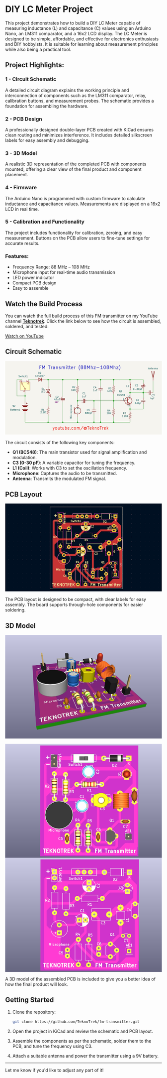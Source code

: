 # DIY LC Meter Project

This project demonstrates how to build a DIY LC Meter capable of measuring inductance (L) and capacitance (C) values using an Arduino Nano, an LM311 comparator, and a 16x2 LCD display. The LC Meter is designed to be simple, affordable, and effective for electronics enthusiasts and DIY hobbyists. It is suitable for learning about measurement principles while also being a practical tool.

## Project Highlights:

### 1 - Circuit Schematic
A detailed circuit diagram explains the working principle and interconnection of components such as the LM311 comparator, relay, calibration buttons, and measurement probes. The schematic provides a foundation for assembling the hardware.

### 2 - PCB Design
A professionally designed double-layer PCB created with KiCad ensures clean routing and minimizes interference. It includes detailed silkscreen labels for easy assembly and debugging.

### 3 - 3D Model
A realistic 3D representation of the completed PCB with components mounted, offering a clear view of the final product and component placement.

### 4 - Firmware
The Arduino Nano is programmed with custom firmware to calculate inductance and capacitance values. Measurements are displayed on a 16x2 LCD in real time.

### 5 - Calibration and Functionality
The project includes functionality for calibration, zeroing, and easy measurement. Buttons on the PCB allow users to fine-tune settings for accurate results.

### Features:
- Frequency Range: 88 MHz – 108 MHz
- Microphone input for real-time audio transmission
- LED power indicator
- Compact PCB design
- Easy to assemble

## Watch the Build Process

You can watch the full build process of this FM transmitter on my YouTube channel [**Teknotrek**](https://www.youtube.com/@TeknoTrek). Click the link below to see how the circuit is assembled, soldered, and tested:

[Watch on YouTube](https://youtu.be/xPGkkRPhaV4)


## Circuit Schematic

![FM Transmitter Schematic](https://raw.githubusercontent.com/TeknoTrek/Fm-Transmitter/refs/heads/main/images/fm-transmitter-circuit.jpg)

The circuit consists of the following key components:
- **Q1 (BC548)**: The main transistor used for signal amplification and modulation.
- **C3 (0-30 pF)**: A variable capacitor for tuning the frequency.
- **L1 (Coil)**: Works with C3 to set the oscillation frequency.
- **Microphone**: Captures the audio to be transmitted.
- **Antenna**: Transmits the modulated FM signal.

## PCB Layout

![PCB Layout](https://raw.githubusercontent.com/TeknoTrek/Fm-Transmitter/refs/heads/main/images/fm-transmitter-pcb.jpg)

The PCB layout is designed to be compact, with clear labels for easy assembly. The board supports through-hole components for easier soldering.

## 3D Model

![3D Model](https://raw.githubusercontent.com/TeknoTrek/Fm-Transmitter/refs/heads/main/images/fm-transmitter-pcb-3d-model.jpg)

<img align="center"  alt="PCB 3D Model" src="https://raw.githubusercontent.com/TeknoTrek/Fm-Transmitter/refs/heads/main/images/fm-transmitter-pcb-3d.jpg">

<img align="center"  alt="PCB" src="https://raw.githubusercontent.com/TeknoTrek/Fm-Transmitter/refs/heads/main/images/fm-transmitter-pcb-2.jpg">

A 3D model of the assembled PCB is included to give you a better idea of how the final product will look.

## Getting Started

1. Clone the repository:
   ```bash
   git clone https://github.com/TeknoTrek/fm-transmitter.git
   ```

2. Open the project in KiCad and review the schematic and PCB layout.

3. Assemble the components as per the schematic, solder them to the PCB, and tune the frequency using C3.

4. Attach a suitable antenna and power the transmitter using a 9V battery.

---

Let me know if you'd like to adjust any part of it!